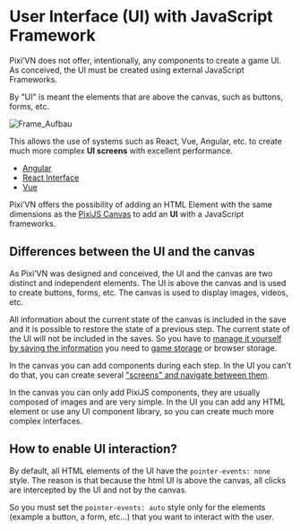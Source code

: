 # User Interface (UI) with JavaScript Framework

Pixi’VN does not offer, intentionally, any components to create a game UI. As conceived, the UI must be created using external JavaScript Frameworks.

By "UI" is meant the elements that are above the canvas, such as buttons, forms, etc.

![Frame_Aufbau](https://firebasestorage.googleapis.com/v0/b/pixi-vn.appspot.com/o/public%2FPixiVN_interface.png?alt=media)

This allows the use of systems such as React, Vue, Angular, etc. to create much more complex **UI screens** with excellent performance.

* [Angular](/start/interface-angular.md)
* [React Interface](/start/interface-react.md)
* [Vue](/start/interface-vue.md)

Pixi’VN offers the possibility of adding an HTML Element with the same dimensions as the [PixiJS Canvas](/start/canvas-components.md) to add an **UI** with a JavaScript frameworks.

## Differences between the UI and the canvas

As Pixi’VN was designed and conceived, the UI and the canvas are two distinct and independent elements. The UI is above the canvas and is used to create buttons, forms, etc. The canvas is used to display images, videos, etc.

All information about the current state of the canvas is included in the save and it is possible to restore the state of a previous step. The current state of the UI will not be included in the saves. So you have to [manage it yourself by saving the information](/start/interface-connect-storage.md) you need to [game storage](/start/storage.md) or browser storage.

In the canvas you can add components during each step. In the UI you can't do that, you can create several ["screens" and navigate between them](/start/interface-connect-storage.md).

In the canvas you can only add PixiJS components, they are usually composed of images and are very simple. In the UI you can add any HTML element or use any UI component library, so you can create much more complex interfaces.

## How to enable UI interaction?

By default, all HTML elements of the UI have the `pointer-events: none` style.
The reason is that because the html UI is above the canvas, all clicks are intercepted by the UI and not by the canvas.

So you must set the `pointer-events: auto` style only for the elements (example a button, a form, etc...) that you want to interact with the user.
